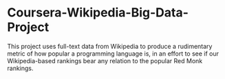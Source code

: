 # Coursera-Wikipedia-Big-Data-Project
This project uses full-text data from Wikipedia to produce a rudimentary metric of how popular a programming language is, in an effort to see if our Wikipedia-based rankings bear any relation to the popular Red Monk rankings.

